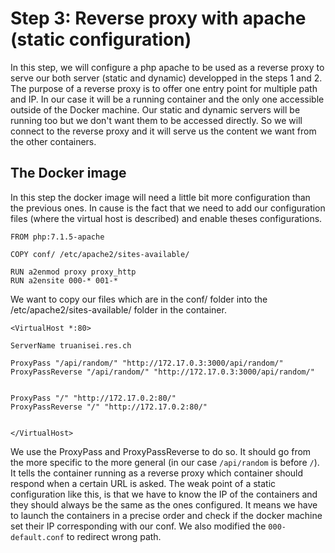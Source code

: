 # Step 3: Reverse proxy with apache (static configuration)
In this step, we will configure a php apache to be used as a reverse proxy to serve our both server (static and dynamic) developped in the steps 1 and 2.
The purpose of a reverse proxy is to offer one entry point for multiple path and IP. In our case it will be a running container and the only one accessible outside of the Docker machine. Our static and dynamic servers will be running too but we don't want them to be accessed directly. So we will connect to the reverse proxy and it will serve us the content we want from the other containers.

## The Docker image
In this step the docker image will need a little bit more configuration than the previous ones. In cause is the fact that we need to add our configuration files (where the virtual host is described) and enable theses configurations.

```
FROM php:7.1.5-apache

COPY conf/ /etc/apache2/sites-available/

RUN a2enmod proxy proxy_http
RUN a2ensite 000-* 001-*
```

We want to copy our files which are in the conf/ folder into the /etc/apache2/sites-available/ folder in the container.

```
<VirtualHost *:80>

ServerName truanisei.res.ch

ProxyPass "/api/random/" "http://172.17.0.3:3000/api/random/"
ProxyPassReverse "/api/random/" "http://172.17.0.3:3000/api/random/"


ProxyPass "/" "http://172.17.0.2:80/"
ProxyPassReverse "/" "http://172.17.0.2:80/"


</VirtualHost>
```

We use the ProxyPass and ProxyPassReverse to do so. It should go from the more specific to the more general (in our case `/api/random` is before `/`). It tells the container running as a reverse proxy which container should respond when a certain URL is asked. The weak point of a static configuration like this, is that we have to know the IP of the containers and they should always be the same as the ones configured. It means we have to launch the containers in a precise order and check if the docker machine set their IP corresponding with our conf.
We also modified the `000-default.conf` to redirect wrong path.
